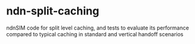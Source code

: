 # ndn-split-caching
ndnSIM code for split level caching, and tests to evaluate its performance compared to typical caching in standard and vertical handoff scenarios
